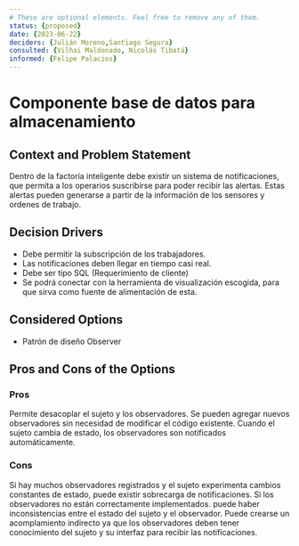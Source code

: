 ```yaml
---
# These are optional elements. Feel free to remove any of them.
status: {proposed}
date: {2023-06-22}
deciders: {Julián Moreno,Santiago Segura}
consulted: {Vilhai Maldonado, Nicolás Tibatá}
informed: {Felipe Palacios}
---
```

# Componente base de datos para almacenamiento

## Context and Problem Statement

Dentro de la factoría inteligente debe existir un sistema de notificaciones, que permita a  los operarios suscribirse para poder recibir las alertas. Estas alertas pueden generarse a partir de la información de los sensores y ordenes de trabajo.

<!-- This is an optional element. Feel free to remove. -->
## Decision Drivers

* Debe permitir la subscripción de los trabajadores. 
* Las notificaciones deben llegar en tiempo casi real. 
* Debe ser tipo SQL (Requerimiento de cliente)
* Se podrá conectar con la herramienta de visualización escogida, para que sirva como fuente de alimentación de esta. 

## Considered Options

* Patrón de diseño Observer


<!-- This is an optional element. Feel free to remove. -->

## Pros and Cons of the Options

### Pros


Permite desacoplar el sujeto y los observadores.
Se pueden agregar nuevos observadores sin necesidad de modificar el código existente. 
Cuando el sujeto cambia de estado, los observadores son notificados automáticamente. 

### Cons

Si hay muchos observadores registrados y el sujeto experimenta cambios constantes de estado, puede existir sobrecarga de notificaciones.
Si los observadores no están correctamente implementados. puede haber inconsistencias entre el estado del sujeto y el observador. 
Puede crearse un acomplamiento indirecto ya que los observadores deben tener conocimiento del sujeto y su interfaz para recibir las notificaciones. 
